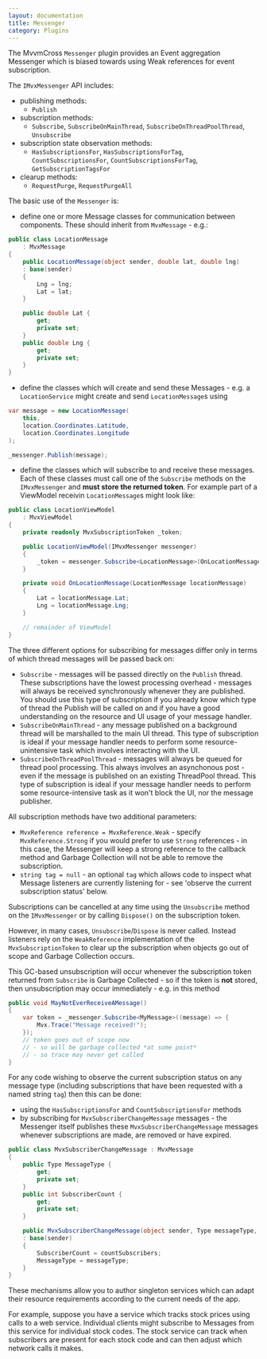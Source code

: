 ```yaml
---
layout: documentation
title: Messenger
category: Plugins
---
```

The MvvmCross `Messenger` plugin provides an Event aggregation Messenger which is biased towards using Weak references for event subscription.

The `IMvxMessenger` API includes:

- publishing methods:
  - `Publish`
- subscription methods:
  - `Subscribe`, `SubscribeOnMainThread`, `SubscribeOnThreadPoolThread`, `Unsubscribe`
- subscription state observation methods:
  - `HasSubscriptionsFor`, `HasSubscriptionsForTag`, `CountSubscriptionsFor`, `CountSubscriptionsForTag`, `GetSubscriptionTagsFor`
- clearup methods:
  - `RequestPurge`, `RequestPurgeAll`  


The basic use of the `Messenger` is:

- define one or more Message classes for communication between components. These should inherit from `MvxMessage` - e.g.:

```c#
public class LocationMessage
    : MvxMessage
{
    public LocationMessage(object sender, double lat, double lng)
    : base(sender)
    {
        Lng = lng;
        Lat = lat;
    }

    public double Lat {
        get;
        private set;
    }
    public double Lng {
        get;
        private set;
    }
}
```

- define the classes which will create and send these Messages - e.g. a `LocationService` might create and send `LocationMessage`s using

```c#
var message = new LocationMessage(
    this,
    location.Coordinates.Latitude,
    location.Coordinates.Longitude
);

_messenger.Publish(message);
```

- define the classes which will subscribe to and receive these messages. Each of these classes must call one of the `Subscribe` methods on the `IMvxMessenger` and **must store the returned token**. For example part of a ViewModel receivin `LocationMessage`s might look like:

```c#
public class LocationViewModel
    : MvxViewModel
{
    private readonly MvxSubscriptionToken _token;

    public LocationViewModel(IMvxMessenger messenger)
    {
        _token = messenger.Subscribe<LocationMessage>(OnLocationMessage);
    }

    private void OnLocationMessage(LocationMessage locationMessage)
    {
        Lat = locationMessage.Lat;
        Lng = locationMessage.Lng;
    }

    // remainder of ViewModel
}
```

The three different options for subscribing for messages differ only in terms of which thread messages will be passed back on:

- `Subscribe` - messages will be passed directly on the `Publish` thread. These subscriptions have the lowest processing overhead - messages will always be received synchronously whenever they are published. You should use this type of subscription if you already know which type of thread the Publish will be called on and if you have a good understanding on the resource and UI usage of your message handler.
- `SubscribeOnMainThread` - any message published on a background thread will be marshalled to the main UI thread.  This type of subscription is ideal if your message handler needs to perform some resource-unintensive task which involves interacting with the UI.
- `SubscribeOnThreadPoolThread` - messages will always be queued for thread pool processing. This always involves an asynchonous post - even if the message is published on an existing ThreadPool thread. This type of subscription is ideal if your message handler needs to perform some resource-intensive task as it won't block the UI, nor the message publisher.

All subscription methods have two additional parameters:

- `MvxReference reference = MvxReference.Weak` - specify `MvxReference.Strong` if you would prefer to use `Strong` references - in this case, the Messenger will keep a strong reference to the callback method and Garbage Collection will not be able to remove the subscription.
- `string tag = null` - an optional `tag` which allows code to inspect what Message listeners are currently listening for - see 'observe the current subscription status' below.

Subscriptions can be cancelled at any time using the `Unsubscribe` method on the `IMvxMessenger` or by calling `Dispose()` on the subscription token.

However, in many cases, `Unsubscribe`/`Dispose` is never called. Instead listeners rely on the `WeakReference` implementation of the  `MvxSubscriptionToken` to clear up the subscription when objects go out of scope and Garbage Collection occurs.

This GC-based unsubscription will occur whenever the subscription token returned from `Subscribe` is Garbage Collected - so if the token is **not** stored, then unsubscription may occur immediately - e.g. in this method

```c#
public void MayNotEverReceiveAMessage()
{
    var token = _messenger.Subscribe<MyMessage>((message) => {
        Mvx.Trace("Message received!");
    });
    // token goes out of scope now
    // - so will be garbage collected *at some point*
    // - so trace may never get called
}
```

For any code wishing to observe the current subscription status on any message type (including subscriptions that have been requested with a named string `tag`) then this can be done:

- using the `HasSubscriptionsFor` and `CountSubscriptionsFor` methods
- by subscribing for `MvxSubscriberChangeMessage` messages - the Messenger itself publishes these `MvxSubscriberChangeMessage` messages whenever subscriptions are made, are removed or have expired.

```c#
public class MvxSubscriberChangeMessage : MvxMessage
{
    public Type MessageType {
        get;
        private set;
    }
    public int SubscriberCount {
        get;
        private set;
    }

    public MvxSubscriberChangeMessage(object sender, Type messageType, int countSubscribers = 0)
    : base(sender)
    {
        SubscriberCount = countSubscribers;
        MessageType = messageType;
    }
}
```

These mechanisms allow you to author singleton services which can adapt their resource requirements according to the current needs of the app. 

For example, suppose you have a service which tracks stock prices using calls to a web service. Individual clients might subscribe to Messages from this service for individual stock codes. The stock service can track when subscribers are present for each stock code and can then adjust which network calls it makes.

